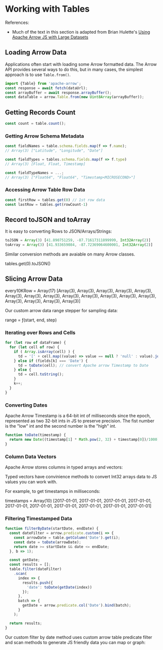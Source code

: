 # Working with Tables

References:
* Much of the text in this section is adapted from Brian Hulette's [Using Apache Arrow JS with Large Datasets](https://observablehq.com/@theneuralbit/using-apache-arrow-js-with-large-datasets)


## Loading Arrow Data

Applications often start with loading some Arrow formatted data. The Arrow API provides several ways to do this, but in many cases, the simplest approach is to use `Table.from()`.

```js
import {Table} from 'apache-arrow';
const response = await fetch(dataUrl);
const arrayBuffer = await response.arrayBuffer();
const dataTable = arrow.Table.from(new Uint8Array(arrayBuffer));
```

## Getting Records Count

```js
const count = table.count();
```

### Getting Arrow Schema Metadata

```js
const fieldNames = table.schema.fields.map(f => f.name);
// Array(3) ["Latitude", "Longitude", "Date"]
```

```js
const fieldTypes = tables.schema.fields.map(f => f.type)
// Array(3) [Float, Float, Timestamp]

const fieldTypeNames = ...;
// Array(3) ["Float64", "Float64", "Timestamp<MICROSECOND>"]
```

### Accessing Arrow Table Row Data

```js
const firstRow = tables.get(0) // 1st row data
const lastRow = tables.get(rowCount-1)
```

## Record toJSON and toArray

It is easy to converting Rows to JSON/Arrays/Strings:

```js
toJSON = Array(3) [41.890751259, -87.71617311899999, Int32Array(2)]
toArray = Array(3) [41.933659084, -87.72369064600001, Int32Array(2)]
```

Similar conversion methods are avaiable on many Arrow classes.

tables.get(0).toJSON()

## Slicing Arrow Data

every10KRow = Array(17) [Array(3), Array(3), Array(3), Array(3), Array(3), Array(3), Array(3), Array(3), Array(3), Array(3), Array(3), Array(3), Array(3), Array(3), Array(3), Array(3), Array(3)]

Our custom arrow data range stepper for sampling data:

range = ƒ(start, end, step)

### Iterating over Rows and Cells

```js
for (let row of dataFrame) {
  for (let cell of row) {
    if ( Array.isArray(cell) ) {
      td = '[' + cell.map((value) => value == null ? 'null' : value).join(', ') + ']';
    } else if (fields[k] === 'Date') {
      td = toDate(cell); // convert Apache arrow Timestamp to Date
    } else {
      td = cell.toString();
    }
    k++;
  }
}
```


### Converting Dates

Apache Arrow Timestamp is a 64-bit int of milliseconds since the epoch, represented as two 32-bit ints in JS to preserve precision. The fist number is the "low" int and the second number is the "high" int.

```js
function toDate(timestamp) {
  return new Date((timestamp[1] * Math.pow(2, 32) + timestamp[0])/1000);
}
```


### Column Data Vectors

Apache Arrow stores columns in typed arrays and vectors:

Typed vectors have convinience methods to convert Int32 arrays data to JS values you can work with.

For example, to get timestamps in milliseconds:

timestamps = Array(10) [2017-01-01, 2017-01-01, 2017-01-01, 2017-01-01, 2017-01-01, 2017-01-01, 2017-01-01, 2017-01-01, 2017-01-01, 2017-01-01]

### Filtering Timestamped Data

```js
function filterByDate(startDate, endDate) {
  const dateFilter = arrow.predicate.custom(i => {
  	const arrowDate = table.getColumn('Date').get(i);
    const date = toDate(arrowDate);
    return date >= startDate && date <= endDate;
  }, b => 1);

  const getDate;
  const results = [];
  table.filter(dateFilter)
    .scan(
      index => {
        results.push({
          'date': toDate(getDate(index))
        });
      },
      batch => {
        getDate = arrow.predicate.col('Date').bind(batch);
      }
    );

  return results;
}
```

Our custom filter by date method uses custom arrow table predicate filter and scan methods to generate JS friendly data you can map or graph:
